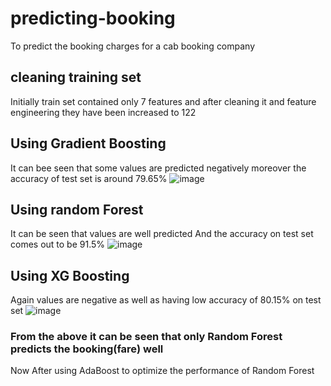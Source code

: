 # predicting-booking
To predict the booking charges for a cab booking company
## cleaning training set
Initially train set contained only 7 features and after cleaning it and feature engineering they have been increased to 122
## Using Gradient Boosting
It can bee seen that some values are predicted negatively
moreover the accuracy of test set is around 79.65%
![image](https://user-images.githubusercontent.com/52886443/66635343-a441c280-ec2c-11e9-9be6-3b3883e23042.png)
## Using random Forest
It can be seen that values are well predicted 
And the accuracy on test set comes out to be 91.5%
![image](https://user-images.githubusercontent.com/52886443/66635723-701ad180-ec2d-11e9-9445-512bf87c6f78.png)
## Using XG Boosting
Again values are negative as well as having low accuracy of 80.15% on test set
![image](https://user-images.githubusercontent.com/52886443/66635550-1914fc80-ec2d-11e9-8a89-4a26d71e3082.png)

### From the above it can be seen that only Random Forest predicts the booking(fare) well
Now After using AdaBoost to optimize the performance of Random Forest 

